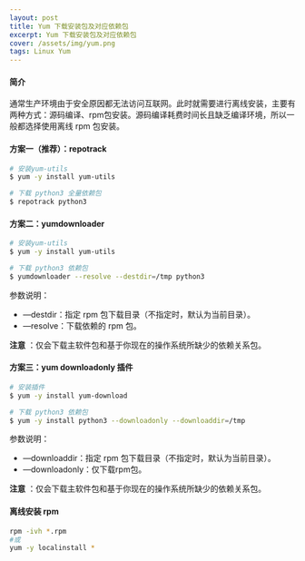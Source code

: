 ```yaml
---
layout: post
title: Yum 下载安装包及对应依赖包
excerpt: Yum 下载安装包及对应依赖包
cover: /assets/img/yum.png
tags: Linux Yum
---
```


#### 简介

通常生产环境由于安全原因都无法访问互联网。此时就需要进行离线安装，主要有两种方式：源码编译、rpm包安装。源码编译耗费时间长且缺乏编译环境，所以一般都选择使用离线 rpm 包安装。

#### 方案一（推荐）：repotrack

```bash
# 安装yum-utils
$ yum -y install yum-utils

# 下载 python3 全量依赖包
$ repotrack python3
```

####  方案二：yumdownloader

```bash
# 安装yum-utils
$ yum -y install yum-utils

# 下载 python3 依赖包
$ yumdownloader --resolve --destdir=/tmp python3
```

参数说明：

- —destdir：指定 rpm 包下载目录（不指定时，默认为当前目录）。
- —resolve：下载依赖的 rpm 包。

**注意** ：仅会下载主软件包和基于你现在的操作系统所缺少的依赖关系包。

#### 方案三：yum  downloadonly 插件

```bash
# 安装插件
$ yum -y install yum-download

# 下载 python3 依赖包
$ yum -y install python3 --downloadonly --downloaddir=/tmp
```

参数说明：

- —downloaddir：指定 rpm 包下载目录（不指定时，默认为当前目录）。
- —downloadonly：仅下载rpm包。

**注意** ：仅会下载主软件包和基于你现在的操作系统所缺少的依赖关系包。

####  离线安装 rpm

```bash
rpm -ivh *.rpm 
#或
yum -y localinstall * 
```

